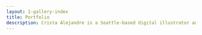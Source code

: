```yaml
---
layout: 1-gallery-index
title: Portfolio
description: Crista Alejandre is a Seattle-based digital illustrator and designer who works with 3D graphics software to create illustrations, comics, and zines. 
---
```


	
